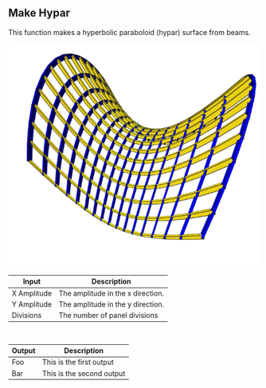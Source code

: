 ## Make Hypar

This function makes a hyperbolic paraboloid (hypar) surface from beams.

<img src="preview.png">

|Input|Description|
|----|----|
|X Amplitude|The amplitude in the x direction.|
|Y Amplitude|The amplitude in the y direction.|
|Divisions|The number of panel divisions|
<br>

|Output|Description|
|----|----|
|Foo|This is the first output|
|Bar|This is the second output|
